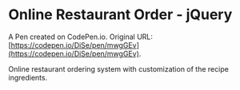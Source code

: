 # Online Restaurant Order - jQuery

A Pen created on CodePen.io. Original URL: [https://codepen.io/DiSe/pen/mwgGEv](https://codepen.io/DiSe/pen/mwgGEv).

Online restaurant ordering system with customization of the recipe ingredients. 
